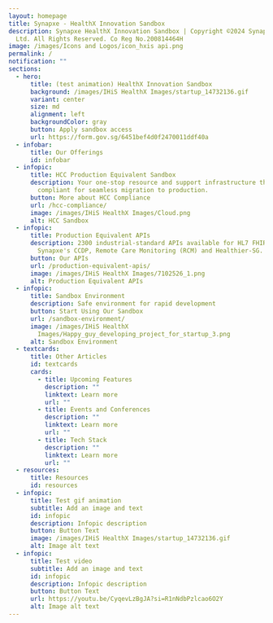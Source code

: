```yaml
---
layout: homepage
title: Synapxe - HealthX Innovation Sandbox
description: Synapxe HealthX Innovation Sandbox | Copyright ©2024 Synapxe Pte
  Ltd. All Rights Reserved. Co Reg No.200814464H
image: /images/Icons and Logos/icon_hxis api.png
permalink: /
notification: ""
sections:
  - hero:
      title: (test animation) HealthX Innovation Sandbox
      background: /images/IHiS HealthX Images/startup_14732136.gif
      variant: center
      size: md
      alignment: left
      backgroundColor: gray
      button: Apply sandbox access
      url: https://form.gov.sg/6451bef4d0f2470011ddf40a
  - infobar:
      title: Our Offerings
      id: infobar
  - infopic:
      title: HCC Production Equivalent Sandbox
      description: Your one-stop resource and support infrastructure that is HCC
        compliant for seamless migration to production.
      button: More about HCC Compliance
      url: /hcc-compliance/
      image: /images/IHiS HealthX Images/Cloud.png
      alt: HCC Sandbox
  - infopic:
      title: Production Equivalent APIs
      description: 2300 industrial-standard APIs available for HL7 FHIR releases and
        Synapxe's CCDP, Remote Care Monitoring (RCM) and Healthier-SG.
      button: Our APIs
      url: /production-equivalent-apis/
      image: /images/IHiS HealthX Images/7102526_1.png
      alt: Production Equivalent APIs
  - infopic:
      title: Sandbox Environment
      description: Safe environment for rapid development
      button: Start Using Our Sandbox
      url: /sandbox-environment/
      image: /images/IHiS HealthX
        Images/Happy_guy_developing_project_for_startup_3.png
      alt: Sandbox Environment
  - textcards:
      title: Other Articles
      id: textcards
      cards:
        - title: Upcoming Features
          description: ""
          linktext: Learn more
          url: ""
        - title: Events and Conferences
          description: ""
          linktext: Learn more
          url: ""
        - title: Tech Stack
          description: ""
          linktext: Learn more
          url: ""
  - resources:
      title: Resources
      id: resources
  - infopic:
      title: Test gif animation
      subtitle: Add an image and text
      id: infopic
      description: Infopic description
      button: Button Text
      image: /images/IHiS HealthX Images/startup_14732136.gif
      alt: Image alt text
  - infopic:
      title: Test video
      subtitle: Add an image and text
      id: infopic
      description: Infopic description
      button: Button Text
      url: https://youtu.be/CyqevLzBgJA?si=R1nNdbPzlcao6O2Y
      alt: Image alt text
---
```

